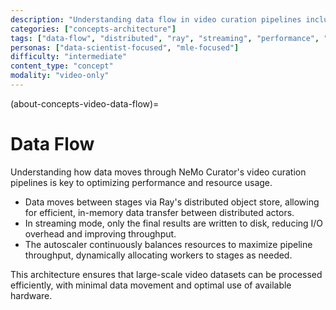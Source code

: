 ```yaml
---
description: "Understanding data flow in video curation pipelines including Ray object store and streaming optimization"
categories: ["concepts-architecture"]
tags: ["data-flow", "distributed", "ray", "streaming", "performance", "video-curation"]
personas: ["data-scientist-focused", "mle-focused"]
difficulty: "intermediate"
content_type: "concept"
modality: "video-only"
---
```


(about-concepts-video-data-flow)=
# Data Flow

Understanding how data moves through NeMo Curator's video curation pipelines is key to optimizing performance and resource usage.

- Data moves between stages via Ray's distributed object store, allowing for efficient, in-memory data transfer between distributed actors.
- In streaming mode, only the final results are written to disk, reducing I/O overhead and improving throughput.
- The autoscaler continuously balances resources to maximize pipeline throughput, dynamically allocating workers to stages as needed.

This architecture ensures that large-scale video datasets can be processed efficiently, with minimal data movement and optimal use of available hardware. 